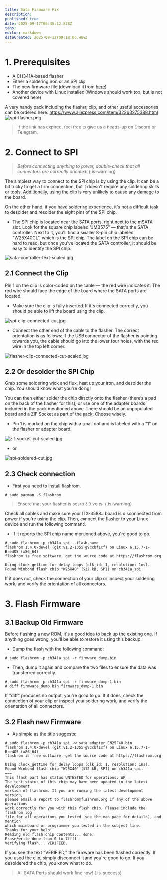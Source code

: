```yaml
---
title: Sata Firmware Fix
description:
published: true
date: 2025-09-17T06:45:12.828Z
tags:
editor: markdown
dateCreated: 2025-09-12T09:18:06.486Z
---
```


# 1. Prerequisites

- A CH341A-based flasher
- Either a soldering iron or an SPI clip
- The new firmware file (download it from [here](/wiki-itx3588j-pics/satafw/sata_adapter_en25f40.bin))
- Another device with Linux installed (Windows should work too, but is not covered here)

A very handy pack including the flasher, clip, and other useful accessories can be ordered here:
https://www.aliexpress.com/item/32263275388.html
![spi-flasher.png](/wiki-itx3588j-pics/spi-flasher.png)

> If the link has expired, feel free to give us a heads-up on Discord or Telegram.

# 2. Connect to SPI

> _Before connecting anything to power, double-check that all connectors are correctly oriented!_
> {.is-warning}

The simplest way to connect to the SPI chip is by using the clip. It can be a bit tricky to get a firm connection, but it doesn't require any soldering skills or tools. Additionally, using the clip is very unlikely to cause any damage to the board.

On the other hand, if you have soldering experience, it's not a difficult task to desolder and resolder the eight pins of the SPI chip.

- The SPI chip is located near the SATA ports, right next to the mSATA slot. Look for the square chip labeled "JMB575" — that's the SATA controller. Next to it, you'll find a smaller 8-pin chip labeled "W25X40CL", which is the SPI chip. The label on the SPI chip can be hard to read, but once you've located the SATA controller, it should be easy to identify the SPI chip.

![sata-controller-text-scaled.jpg](/wiki-itx3588j-pics/sata-controller-text-scaled.jpg)

## 2.1 Connect the Clip

Pin 1 on the clip is color-coded on the cable — the red wire indicates it. The red wire should face the edge of the board where the SATA ports are located.

- Make sure the clip is fully inserted. If it's connected correctly, you should be able to lift the board using the clip.

![spi-clip-connected-cut.jpg](/wiki-itx3588j-pics/spi-clip-connected-cut.jpg)

- Connect the other end of the cable to the flasher. The correct orientation is as follows: if the USB connector of the flasher is pointing towards you, the cable should go into the lower four holes, with the red wire in the top left corner.

![flasher-clip-connected-cut-scaled.jpg](/wiki-itx3588j-pics/flasher-clip-connected-cut-scaled.jpg)

## 2.2 Or desolder the SPI Chip

Grab some soldering wick and flux, heat up your iron, and desolder the chip. You should know what you're doing!

You can then either solder the chip directly onto the flasher (there’s a pad on the back of the flasher for this), or use one of the adapter boards included in the pack mentioned above.
There should be an unpopulated board and a ZIF Socket as part of the pack. Choose wisely.

- Pin 1 is marked on the chip with a small dot and is labeled with a "1" on the flasher or adapter board.

![zif-socket-cut-scaled.jpg](/wiki-itx3588j-pics/zif-socket-cut-scaled.jpg)

- or

![spi-soldered-cut.jpg](/wiki-itx3588j-pics/spi-soldered-cut.jpg)

## 2.3 Check connection

- First you need to install flashrom.

```
# sudo pacman -S flashrom
```

> Ensure that your flasher is set to 3.3 volts!
> {.is-warning}

Check all cables and make sure your ITX-3588J board is disconnected from power if you're using the clip.
Then, connect the flasher to your Linux device and run the following command.

- If it reports the SPI chip name mentioned above, you're good to go.

```
# sudo flashrom -p ch341a_spi --flash-name
flashrom 1.4.0-devel (git:v1.2-1355-g9ccbf1cf) on Linux 6.15.7-1-BredOS (x86_64)
flashrom is free software, get the source code at https://flashrom.org

Using clock_gettime for delay loops (clk_id: 1, resolution: 1ns).
Found Winbond flash chip "W25X40" (512 kB, SPI) on ch341a_spi.
```

If it does not, check the connection of your clip or inspect your soldering work, and verify the orientation of all connectors.

# 3. Flash Firmware

## 3.1 Backup Old Firmware

Before flashing a new ROM, it's a good idea to back up the existing one.
If anything goes wrong, you'll be able to restore it using this backup.

- Dump the flash with the following command:

```
# sudo flashrom -p ch341a_spi -r firmware_dump.bin
```

- Then, dump it again and compare the two files to ensure the data was transferred correctly.

```
# sudo flashrom -p ch341a_spi -r firmware_dump-1.bin
# diff firmware_dump.bin firmware_dump-1.bin
```

If "diff" produces no output, you're good to go.
If it does, check the connection of your clip or inspect your soldering work, and verify the orientation of all connectors.

## 3.2 Flash new Firmware

- As simple as the title suggests:

```
# sudo flashrom -p ch341a_spi -w sata_adapter_EN25F40.bin 
flashrom 1.4.0-devel (git:v1.2-1355-g9ccbf1cf) on Linux 6.15.7-1-BredOS (x86_64)
flashrom is free software, get the source code at https://flashrom.org

Using clock_gettime for delay loops (clk_id: 1, resolution: 1ns).
Found Winbond flash chip "W25X40" (512 kB, SPI) on ch341a_spi.
===
This flash part has status UNTESTED for operations: WP
The test status of this chip may have been updated in the latest development
version of flashrom. If you are running the latest development version,
please email a report to flashrom@flashrom.org if any of the above operations
work correctly for you with this flash chip. Please include the flashrom log
file for all operations you tested (see the man page for details), and mention
which mainboard or programmer you tested in the subject line.
Thanks for your help!
Reading old flash chip contents... done.
Erase/write done from 0 to 7ffff
Verifying flash... VERIFIED.
```

If you see the text "VERIFIED," the firmware has been flashed correctly. If you used the clip, simply disconnect it and you're good to go. If you desoldered the chip, you know what to do.

> All SATA Ports should work fine now!
> {.is-success}
